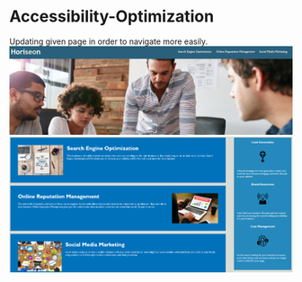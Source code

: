 # Accessibility-Optimization
Updating given page in order to navigate more easily.
![Top of Page](<Screenshot 2023-09-23 170838.png>)
![Bottom of Page](<Screenshot 2023-09-23 170823.png>)
